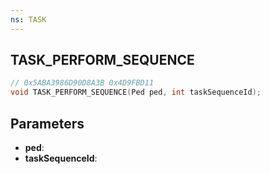 ```yaml
---
ns: TASK
---
```

## TASK_PERFORM_SEQUENCE

```c
// 0x5ABA3986D90D8A3B 0x4D9FBD11
void TASK_PERFORM_SEQUENCE(Ped ped, int taskSequenceId);
```

## Parameters
* **ped**:
* **taskSequenceId**:
